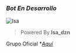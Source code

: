 ### *Bot En Desarrollo*
![Isa](https://i.ibb.co/hfk3T0Q/file.jpg)
> Powered By **Isa_dzn**

Grupo Oficial **[Aquí](https://chat.whatsapp.com/ExmoRYykMLSGehQRGIuxHP)*
